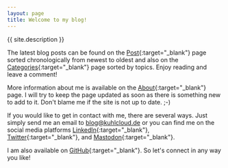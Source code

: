 ```yaml
---
layout: page
title: Welcome to my blog!
---
```

{{ site.description }}

The latest blog posts can be found on the [Post](https://blog.kuhlcloud.de/posts/){:target="_blank"} page sorted chronologically from newest to oldest and also on the [Categories](https://blog.kuhlcloud.de/categories/){:target="_blank"} page sorted by topics. Enjoy reading and leave a comment!

More information about me is available on the [About](https://blog.kuhlcloud.de/about/){:target="_blank"} page. I will try to keep the page updated as soon as there is something new to add to it. Don't blame me if the site is not up to date. ;-)

If you would like to get in contact with me, there are several ways. Just simply send me an email to <blog@kuhlcloud.de> or you can find me on the social media platforms [LinkedIn](https://www.linkedin.com/in/daniel-kuhl-b8b9603b){:target="_blank"}, [Twitter](https://twitter.com/daniel1820815){:target="_blank"}, and [Mastodon](https://techhub.social/@daniel1820815){:target="_blank"}.

I am also available on [GitHub](https://github.com/daniel1820815){:target="_blank"}. So let's connect in any way you like!
